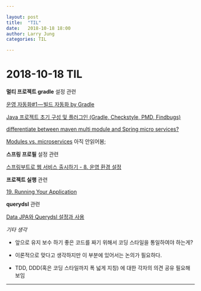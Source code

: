 ```yaml
---

layout: post
title:  "TIL"
date:   2018-10-18 18:00
author: Larry Jung
categories: TIL

---
```


# 2018-10-18 TIL  



**멀티 프로젝트 gradle** 설정 관련

[운영 자동화#1 — 빌드 자동화 by Gradle](https://medium.com/@goinhacker/%EC%9A%B4%EC%98%81-%EC%9E%90%EB%8F%99%ED%99%94-1-%EB%B9%8C%EB%93%9C-%EC%9E%90%EB%8F%99%ED%99%94-by-gradle-7630c0993d09)  

[Java 프로젝트 초기 구성 및 플러그인 (Gradle, Checkstyle, PMD, Findbugs)](https://blog.lulab.net/initial-java-project-with-gradle-and-plugins/)  

[differentiate between maven multi module and Spring micro services?](https://stackoverflow.com/questions/45755580/differentiate-between-maven-multi-module-and-spring-micro-services)  

[Modules vs. microservices](https://www.oreilly.com/ideas/modules-vs-microservices) 아직 안읽어봄;  

**스프링 프로필** 설정 관련  

[스프링부트로 웹 서비스 출시하기 - 8. 운영 환경 설정](https://jojoldu.tistory.com/269)  

**프로젝트 실행** 관련  

[19. Running Your Application](https://docs.spring.io/spring-boot/docs/current/reference/html/using-boot-running-your-application.html)  

**querydsl** 관련  

[Data JPA와 Querydsl 설정과 사용](http://blog.woniper.net/317)  

*기타 생각*  

- 앞으로 유지 보수 하기 좋은 코드를 짜기 위해서 코딩 스타일을 통일하여야 하는게?  

- 이론적으로 맞다고 생각하지만 이 부분에 있어서는 논의가 필요하다.   

- TDD, DDD(혹은 코딩 스타일까지 폭 넓게 지칭) 에 대한 각자의 의견 공유 필요해 보임  

---

